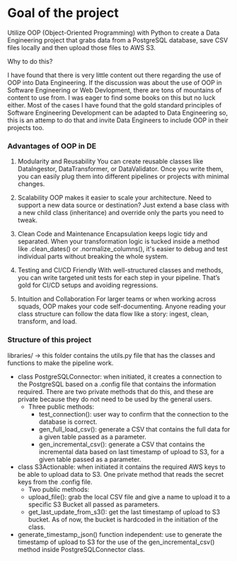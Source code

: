 # Goal of the project
Utilize OOP (Object-Oriented Programming) with Python to create a Data Engineering project that grabs data from a PostgreSQL database, save CSV files locally and then upload those files to AWS S3.

Why to do this?

I have found that there is very little content out there regarding the use of OOP into Data Engineering. If the discussion was about the use of OOP in Software Engineering or Web Devlopment, there are tons of mountains of content to use from. I was eager to find some books on this but no luck either. Most of the cases I have found that the gold standard principles of Software Engineering Development can be adapted to Data Engineering so, this is an attemp to do that and invite Data Engineers to include OOP in their projects too.

### Advantages of OOP in DE
1. Modularity and Reusability
You can create reusable classes like DataIngestor, DataTransformer, or DataValidator. Once you write them, you can easily plug them into different pipelines or projects with minimal changes.

2. Scalability
OOP makes it easier to scale your architecture. Need to support a new data source or destination? Just extend a base class with a new child class (inheritance) and override only the parts you need to tweak.

3. Clean Code and Maintenance
Encapsulation keeps logic tidy and separated. When your transformation logic is tucked inside a method like .clean_dates() or .normalize_columns(), it's easier to debug and test individual parts without breaking the whole system.

4. Testing and CI/CD Friendly
With well-structured classes and methods, you can write targeted unit tests for each step in your pipeline. That’s gold for CI/CD setups and avoiding regressions.

5. Intuition and Collaboration
For larger teams or when working across squads, OOP makes your code self-documenting. Anyone reading your class structure can follow the data flow like a story: ingest, clean, transform, and load.

### Structure of this project
libraries/ -> this folder contains the utils.py file that has the classes and functions to make the pipeline work.
- class PostgreSQLConnector: when initiated, it creates a connection to the PostgreSQL based on a .config file that contains the information required. There are two private methods that do this, and these are private because they do not need to be used by the general users.
  - Three public methods:
    - test_connection(): user way to confirm that the connection to the database is correct.
    - gen_full_load_csv(): generate a CSV that contains the full data for a given table passed as a parameter.
    - gen_incremental_csv(): generate a CSV that contains the incremental data based on last timestamp of upload to S3, for a given table passed as a parameter.
- class S3Actionable: when initiated it contains the required AWS keys to be able to upload data to S3. One private method that reads the secret keys from the .config file.
  -  Two public methods:
    - upload_file(): grab the local CSV file and give a name to upload it to a specific S3 Bucket all passed as parameters.
    - get_last_update_from_s3(): get the last timestamp of upload to S3 bucket. As of now, the bucket is hardcoded in the initiation of the class.
- generate_timestamp_json() function independent: use to generate the timestamp of upload to S3 for the use of the gen_incremental_csv() method inside PostgreSQLConnector class.


